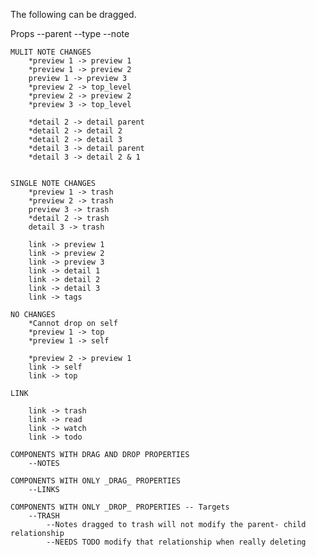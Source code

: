 The following can be dragged. 

Props
    --parent 
    --type
    --note

    MULIT NOTE CHANGES
        *preview 1 -> preview 1
        *preview 1 -> preview 2
        preview 1 -> preview 3
        *preview 2 -> top_level
        *preview 2 -> preview 2
        *preview 3 -> top_level

        *detail 2 -> detail parent
        *detail 2 -> detail 2
        *detail 2 -> detail 3
        *detail 3 -> detail parent
        *detail 3 -> detail 2 & 1


    SINGLE NOTE CHANGES 
        *preview 1 -> trash
        *preview 2 -> trash
        preview 3 -> trash
        *detail 2 -> trash
        detail 3 -> trash

        link -> preview 1 
        link -> preview 2
        link -> preview 3
        link -> detail 1
        link -> detail 2
        link -> detail 3
        link -> tags

    NO CHANGES 
        *Cannot drop on self
        *preview 1 -> top
        *preview 1 -> self

        *preview 2 -> preview 1
        link -> self
        link -> top

    LINK 

        link -> trash
        link -> read
        link -> watch
        link -> todo

    COMPONENTS WITH DRAG AND DROP PROPERTIES 
        --NOTES

    COMPONENTS WITH ONLY _DRAG_ PROPERTIES 
        --LINKS
    
    COMPONENTS WITH ONLY _DROP_ PROPERTIES -- Targets
        --TRASH
            --Notes dragged to trash will not modify the parent- child relationship 
            --NEEDS TODO modify that relationship when really deleting